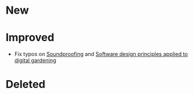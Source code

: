 # New

# Improved
- Fix typos on [Soundproofing](Soundproofing.md) and [Software design principles applied to digital gardening](Software%20design%20principles%20applied%20to%20digital%20gardening.md)

# Deleted
